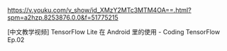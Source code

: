 https://v.youku.com/v_show/id_XMzY2MTc3MTM4OA==.html?spm=a2hzp.8253876.0.0&f=51775215

[中文教学视频] TensorFlow Lite 在 Android 里的使用 - Coding TensorFlow Ep.02

